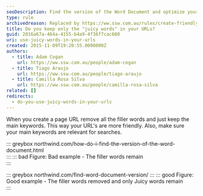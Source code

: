```yaml
---
seoDescription: Find the version of the Word Document and optimize your workflow with Northwind's step-by-step guide.
type: rule
archivedreason: Replaced by https://ww.ssw.com.au/rules/create-friendly-short-urls and https://ww.ssw.com.au/rules/relevant-words-on-links
title: Do you keep only the "juicy words" in your URLs?
guid: 2016a67a-464a-4155-b4a9-4f36f7cac680
uri: use-juicy-words-in-your-urls
created: 2015-11-09T19:20:55.0000000Z
authors:
  - title: Adam Cogan
    url: https://ww.ssw.com.au/people/adam-cogan
  - title: Tiago Araujo
    url: https://ww.ssw.com.au/people/tiago-araujo
  - title: Camilla Rosa Silva
    url: https://ww.ssw.com.au/people/camilla-rosa-silva
related: []
redirects:
  - do-you-use-juicy-words-in-your-urls
---
```


When you create a page URL remove all the filler words and just keep the main keywords. This way your URL's are more friendly. Also, make sure your main keywords are relevant for searches.

<!--endintro-->

::: greybox
northwind.com/how-do-i-find-the-version-of-the-word-document.html  
:::
::: bad
Figure: Bad example - The filler words remain  
:::

::: greybox
northwind.com/find-word-document-version/
:::
::: good
Figure: Good example - The filler words removed and only Juicy words remain  
:::
